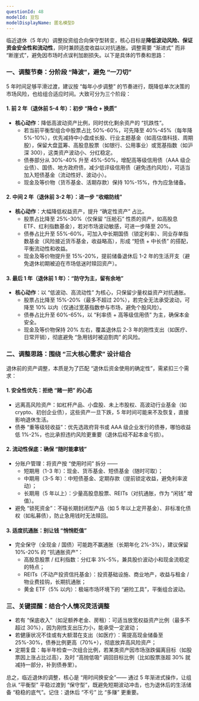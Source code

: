 ```yaml
---
questionId: 48
modelId: 豆包
modelDisplayName: 匿名模型D
---
```

临近退休（5 年内）调整投资组合向保守型转变，核心目标是**降低波动风险、保证资金安全性和流动性**，同时兼顾适度收益以对抗通胀。调整需要 “渐进式” 而非 “断崖式”，避免因市场时点误判加剧损失。以下是具体的节奏和思路：

### **一、调整节奏：分阶段 “降波”，避免 “一刀切”**

5 年时间足够平滑过渡，建议按 “每年小步调整” 的节奏进行，既降低单次决策的市场风险，也给组合适应时间。大致可分为三个阶段：

#### 1. 前 2 年（退休前 5-4 年）：初步 “降仓 + 换质”

- **核心动作**：降低高波动资产比例，同时优化剩余资产的 “抗跌性”。
    - 若当前平衡型组合中股票占比 50%-60%，可先降至 40%-45%（每年降 5%-10%），优先减持中小盘成长股、行业主题基金（如高估值科技、周期股），保留大盘蓝筹、高股息股票（如银行、公用事业）或宽基指数（如沪深 300），这类资产波动小、分红稳定。
    - 债券部分从 30%-40% 升至 45%-50%，增配高等级信用债（AAA 级企业债）、国债、地方政府债，减少低评级信用债（避免违约风险），可适当加入短债基金（流动性好、波动小）。
    - 现金及等价物（货币基金、活期存款）保持 10%-15%，作为应急储备。

#### 2. 中间 2 年（退休前 3-2 年）：进一步 “收缩防线”

- **核心动作**：大幅降低权益资产，提升 “确定性资产” 占比。
    - 股票占比降至 25%-30%（仅保留 “压舱石” 性质的资产，如高股息 ETF、红利指数基金），若对市场波动敏感，可进一步降至 20%。
    - 债券占比升至 55%-60%，可加入中长期国债（锁定利率）、同业存单指数基金（风险接近货币基金，收益略高），形成 “短债 + 中长债” 的搭配，平衡流动性和收益。
    - 现金及等价物提升至 15%-20%，提前储备退休后 1-2 年的生活开支（避免退休初期被迫在市场低迷时赎回资产）。

#### 3. 最后 1 年（退休前 1 年）：“防守为主，留有余地”

- **核心动作**：以 “低波动、高流动性” 为核心，只保留少量权益资产对抗通胀。
    - 股票占比降至 15%-20%（最多不超过 20%），若完全无法承受波动，可降至 10% 以内（仅通过宽基指数参与市场，避免个股风险）。
    - 债券占比升至 60%-65%，以 “利率债 + 高等级信用债” 为主，确保本金安全。
    - 现金及等价物保持 20% 左右，覆盖退休后 2-3 年的刚性支出（如医疗、日常开销），彻底避免 “急用钱时被迫割肉” 的风险。

### **二、调整思路：围绕 “三大核心需求” 设计组合**

退休前的资产调整，本质是为了匹配 “退休后资金使用的确定性”，需紧扣三个需求：

#### 1. 安全性优先：拒绝 “赌一把” 的心态

- 远离高风险资产：如杠杆产品、小盘股、未上市股权、高波动行业基金（如 crypto、初创企业债），这些资产一旦下跌，5 年时间可能来不及恢复，直接影响退休生活。
- 债券 “重等级轻收益”：优先选政府背书或 AAA 级企业发行的债券，哪怕收益低 1%-2%，也比承担违约风险更重要（退休后经不起本金亏损）。

#### 2. 流动性保底：确保 “随时能拿钱”

- 分账户管理：将资产按 “使用时间” 拆分 ——
    - 短期用（1-3 年）：现金、货币基金、短债基金（随时可取）；
    - 中期用（3-5 年）：中短债基金、定期存款（提前锁定收益，避免利率波动）；
    - 长期用（5 年以上）：少量高股息股票、REITs（对抗通胀，作为 “闲钱” 增值）。
- 避免 “锁死资金”：不碰长期封闭型产品（如 5 年以上定开基金）、非标准化债权（如私募债），防止急用钱时无法赎回。

#### 3. 适度抗通胀：别让钱 “悄悄贬值”

- 完全保守（全现金 / 国债）可能跑不赢通胀（长期年化 2%-3%），建议保留 10%-20% 的 “抗通胀资产”：
    - 高股息股票 / 红利指数：分红率 3%-5%，兼具股价波动小和现金流稳定的特点；
    - REITs（不动产投资信托基金）：投资基础设施、商业地产，收益与租金 / 物业费挂钩，长期抗通胀；
    - 黄金 ETF（5% 以内）：极端市场环境下的 “避险工具”，平衡组合波动。

### **三、关键提醒：结合个人情况灵活调整**

- 若有 “保底收入”（如足额养老金、房租）：可适当放宽权益资产比例（最多不超过 30%），因为刚性支出压力小，能承受一定波动；
- 若健康状况不佳或有大额潜在支出（如医疗）：需提高现金储备至 25%-30%，债券比例更高（70%+），彻底放弃高风险资产；
- 定期复盘：每半年检查一次组合比例，若某类资产因市场涨跌偏离目标（如股票因上涨占比过高），及时 “高抛低吸” 调回目标比例（比如股票涨超 30% 就减持一部分，补到债券里）。

  

总之，临近退休的调整，核心是 “用时间换安全”—— 通过 5 年渐进式操作，让组合从 “平衡型” 平稳过渡到 “保守型”，既避免短期波动冲击，也为退休后的生活储备 “稳稳的底气”。记住：退休后 “不亏” 比 “多赚” 更重要。